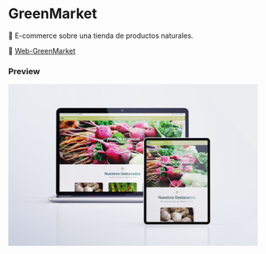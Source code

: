 # GreenMarket

🔭 E-commerce sobre una tienda de productos naturales.

🔗 [Web-GreenMarket](https://soymili.github.io/02-GreenMarket/)


### Preview
![GreenMarket](https://github.com/soymili/02-GreenMarket/blob/main/img/GreenMarket-mockup.jpg?raw=true)
